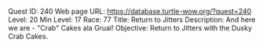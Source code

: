 Quest ID: 240
Web page URL: https://database.turtle-wow.org/?quest=240
Level: 20
Min Level: 17
Race: 77
Title: Return to Jitters
Description: And here we are - "Crab" Cakes ala Grual!
Objective: Return to Jitters with the Dusky Crab Cakes.
